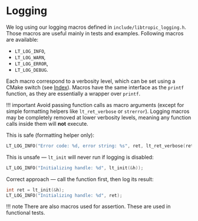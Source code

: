 # Logging
We log using our logging macros defined in `include/libtropic_logging.h`. Those macros
are useful mainly in tests and examples. Following macros are available:

- `LT_LOG_INFO`,
- `LT_LOG_WARN`,
- `LT_LOG_ERROR`,
- `LT_LOG_DEBUG`.

Each macro correspond to a verbosity level, which can be set using a CMake switch (see [Index](./index.md)). Macros have the same interface as the `printf` function, as they are essentially a wrapper over `printf`.

!!! important
    Avoid passing function calls as macro arguments (except for simple formatting helpers like `lt_ret_verbose` or `strerror`).
    Logging macros may be completely removed at lower verbosity levels, meaning any function calls inside them will **not** execute.

This is safe (formatting helper only):

```c
LT_LOG_INFO("Error code: %d, error string: %s", ret, lt_ret_verbose(ret));
```

This is unsafe — `lt_init` will never run if logging is disabled:

```c
LT_LOG_INFO("Initializing handle: %d", lt_init(&h));
```

Correct approach — call the function first, then log its result:

```c
int ret = lt_init(&h);
LT_LOG_INFO("Initializing handle: %d", ret);
```

!!! note
    There are also macros used for assertion. These are used in functional tests.